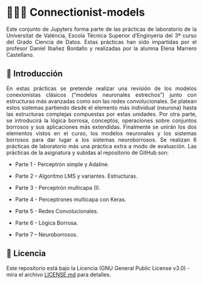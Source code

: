 # 👩🏽‍💻 Connectionist-models
<p align="justify">Este conjunto de Jupyters forma parte de las prácticas de laboratorio de la Universitat de València, Escola Técnica Superior d’Enginyeria del 3ª curso del Grado Ciencia de Datos.  Estas prácticas han sido impartidas por el profesor Daniel Ibañez Bordallo y realizadas por la alumna Elena Marrero Castellano.</p>

## 📎 Introducción 

<p align="justify"> En estas prácticas se pretende realizar una revisión de los modelos conexionistas clásicos (“modelos neuronales estrechos”) junto con estructuras más avanzadas como son las redes convolucionales. Se platean estos sistemas partiendo desde el elemento más individual (neurona) hasta las estructuras complejas compuestas por estas unidades. Por otra parte, se introducirá la lógica borrosa, conceptos, operaciones sobre conjuntos borrosos y sus aplicaciones más extendidas. Finalmente se unirán los dos elementos vistos en el curso, los modelos neuronales y los sistemas borrosos para dar lugar a los sistemas neuroborrosos. Se realizan 6 prácticas de laboratorio más una práctica extra a modo de evaluación. Las prácticas de la asignatura y subidas al repositorio de GitHub son:
</p>

- Parte 1 - Perceptrón simple y Adaline.

- Parte 2 – Algoritmo LMS y variantes. Estructuras.

- Parte 3 - Perceptrón multicapa (I).

- Parte 4 - Perceptrones multicapa con Keras.

- Parte 5 - Redes Convolucionales.

- Parte 6 - Lógica Borrosa.

- Parte 7 – Neuroborrosos.


## 📄 Licencia 

Este repositorio está bajo la Licencia (GNU General Public License v3.0) - mira el archivo [LICENSE.md](LICENSE.md) para detalles.
